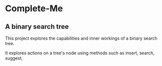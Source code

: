# Complete-Me
## A binary search tree

This project explores the capabilities and inner workings of a binary search tree.

It explores actions on a tree's node using methods such as insert, search, suggest, 
